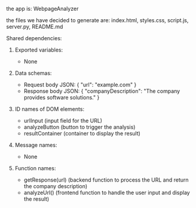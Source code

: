 the app is: WebpageAnalyzer

the files we have decided to generate are: index.html, styles.css, script.js, server.py, README.md

Shared dependencies:
1. Exported variables:
   - None

2. Data schemas:
   - Request body JSON: { "url": "example.com" }
   - Response body JSON: { "companyDescription": "The company provides software solutions." }

3. ID names of DOM elements:
   - urlInput (input field for the URL)
   - analyzeButton (button to trigger the analysis)
   - resultContainer (container to display the result)

4. Message names:
   - None

5. Function names:
   - getResponse(url) (backend function to process the URL and return the company description)
   - analyzeUrl() (frontend function to handle the user input and display the result)